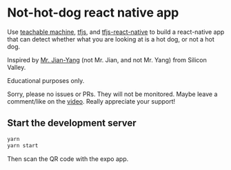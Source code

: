 # Not-hot-dog react native app

Use [teachable machine](https://teachablemachine.withgoogle.com/),
[tfjs](https://github.com/tensorflow/tfjs), and
[tfjs-react-native](https://github.com/tensorflow/tfjs/tree/master/tfjs-react-native)
to build a react-native app that can detect whether what you are looking at
is a hot dog, or not a hot dog.

Inspired by [Mr. Jian-Yang](https://www.youtube.com/watch?v=AJsOA4Zl6Io)
(not Mr. Jian, and not Mr. Yang) from Silicon Valley.

Educational purposes only.

Sorry, please no issues or PRs. They will not be monitored.
Maybe leave a comment/like on the [video](https://youtu.be/s_T2NjoiGIM).
Really appreciate your support!

## Start the development server

```bash
yarn
yarn start
```

Then scan the QR code with the expo app.

